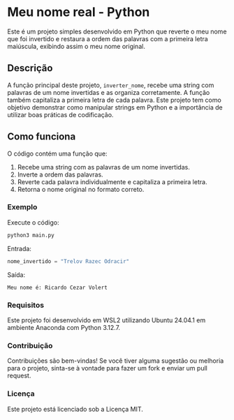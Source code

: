# Meu nome real - Python

Este é um projeto simples desenvolvido em Python que reverte o meu nome que foi invertido e restaura a ordem das palavras com a primeira letra maiúscula, exibindo assim o meu nome original.

## Descrição

A função principal deste projeto, `inverter_nome`, recebe uma string com palavras de um nome invertidas e as organiza corretamente. A função também capitaliza a primeira letra de cada palavra. Este projeto tem como objetivo demonstrar como manipular strings em Python e a importância de utilizar boas práticas de codificação.

## Como funciona

O código contém uma função que:

1. Recebe uma string com as palavras de um nome invertidas.
2. Inverte a ordem das palavras.
3. Reverte cada palavra individualmente e capitaliza a primeira letra.
4. Retorna o nome original no formato correto.

### Exemplo

Execute o código:
```bash
python3 main.py
```

Entrada:
```python
nome_invertido = "Trelov Razec Odracir"
```
Saída:
```text
Meu nome é: Ricardo Cezar Volert
```

### Requisitos

Este projeto foi desenvolvido em WSL2 utilizando Ubuntu 24.04.1 em ambiente Anaconda com Python 3.12.7.

### Contribuição

Contribuições são bem-vindas! Se você tiver alguma sugestão ou melhoria para o projeto, sinta-se à vontade para fazer um fork e enviar um pull request.

### Licença

Este projeto está licenciado sob a Licença MIT.
